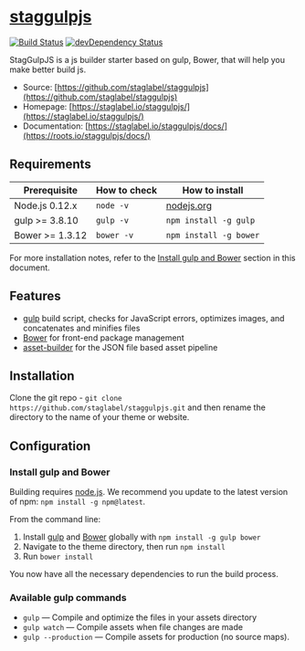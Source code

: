 # [staggulpjs](https://www.staglabel.be)
[![Build Status](https://travis-ci.org/staglabel/staggulpjs.svg)](https://travis-ci.org/staglabel/staggulpjs)
[![devDependency Status](https://david-dm.org/staglabel/staggulpjs)](https://david-dm.org/staglabel/staggulpjs#info=devDependencies)

StagGulpJS is a js builder starter based on gulp, Bower, that will help you make better build js.

* Source: [https://github.com/staglabel/staggulpjs](https://github.com/staglabel/staggulpjs)
* Homepage: [https://staglabel.io/staggulpjs/](https://staglabel.io/staggulpjs/)
* Documentation: [https://staglabel.io/staggulpjs/docs/](https://roots.io/staggulpjs/docs/)


## Requirements

| Prerequisite    | How to check | How to install
| --------------- | ------------ | ------------- |
| Node.js 0.12.x  | `node -v`    | [nodejs.org](http://nodejs.org/) |
| gulp >= 3.8.10  | `gulp -v`    | `npm install -g gulp` |
| Bower >= 1.3.12 | `bower -v`   | `npm install -g bower` |

For more installation notes, refer to the [Install gulp and Bower](#install-gulp-and-bower) section in this document.

## Features

* [gulp](http://gulpjs.com/) build script, checks for JavaScript errors, optimizes images, and concatenates and minifies files
* [Bower](http://bower.io/) for front-end package management
* [asset-builder](https://github.com/austinpray/asset-builder) for the JSON file based asset pipeline


## Installation

Clone the git repo - `git clone https://github.com/staglabel/staggulpjs.git` and then rename the directory to the name of your theme or website.



## Configuration


### Install gulp and Bower

Building requires [node.js](http://nodejs.org/download/). We recommend you update to the latest version of npm: `npm install -g npm@latest`.

From the command line:

1. Install [gulp](http://gulpjs.com) and [Bower](http://bower.io/) globally with `npm install -g gulp bower`
2. Navigate to the theme directory, then run `npm install`
3. Run `bower install`

You now have all the necessary dependencies to run the build process.

### Available gulp commands

* `gulp` — Compile and optimize the files in your assets directory
* `gulp watch` — Compile assets when file changes are made
* `gulp --production` — Compile assets for production (no source maps).

